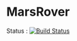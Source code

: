 MarsRover
=========

Status : [![Build Status](https://travis-ci.org/JavaDojo/marsrover.png?branch=gjambet)](https://travis-ci.org/JavaDojo/marsrover)
